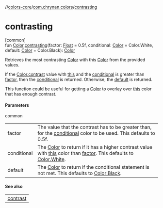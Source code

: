 //[colors-core](../../index.md)/[com.chrynan.colors](index.md)/[contrasting](contrasting.md)

# contrasting

[common]\
fun [Color](-color/index.md).[contrasting](contrasting.md)(factor: [Float](https://kotlinlang.org/api/latest/jvm/stdlib/kotlin/-float/index.html) = 0.5f, conditional: [Color](-color/index.md) = Color.White, default: [Color](-color/index.md) = Color.Black): [Color](-color/index.md)

Retrieves the most contrasting [Color](-color/index.md) with this [Color](-color/index.md) from the provided values.

If the [Color.contrast](contrast.md) value with [this](-color/index.md) and the [conditional](-color/index.md) is greater than [factor](contrasting.md), then the [conditional](-color/index.md) is returned. Otherwise, the [default](-color/index.md) is returned.

This function could be useful for getting a [Color](-color/index.md) to overlay over [this](../../../colors-core/com.chrynan.colors/index.md) color that has enough contrast.

#### Parameters

common

| | |
|---|---|
| factor | The value that the contrast has to be greater than, for the [conditional](contrasting.md) color to be used. This defaults to 0.5f. |
| conditional | The [Color](-color/index.md) to return if it has a higher contrast value with [this](../../../colors-core/com.chrynan.colors/index.md) color than [factor](contrasting.md). This defaults to [Color.White](-color/-companion/-white.md). |
| default | The [Color](-color/index.md) to return if the conditional statement is not met. This defaults to [Color.Black](-color/-companion/-black.md). |

#### See also

| |
|---|
| [contrast](contrast.md) |
